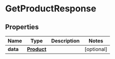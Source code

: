 # GetProductResponse

## Properties

Name | Type | Description | Notes
------------ | ------------- | ------------- | -------------
**data** | [**Product**](Product.md) |  | [optional] 


